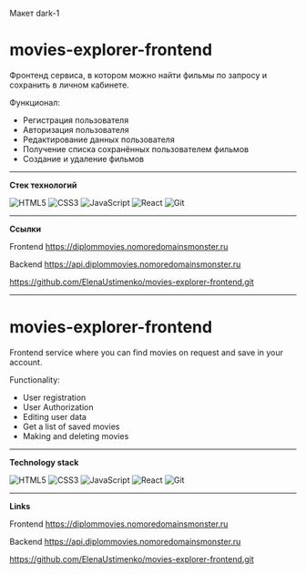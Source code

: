 Макет dark-1


# **movies-explorer-frontend**  


Фронтенд сервиса, в котором можно найти фильмы по запросу и сохранить в личном кабинете.

Функционал:
* Регистрация пользователя
* Авторизация пользователя
* Редактирование данных пользователя
* Получение списка сохранённых пользователем фильмов
* Создание и удаление фильмов

---
**Стек технологий**

![HTML5](https://img.shields.io/badge/html5-%23E34F26.svg?style=for-the-badge&logo=html5&logoColor=white)   ![CSS3](https://img.shields.io/badge/css3-%231572B6.svg?style=for-the-badge&logo=css3&logoColor=white)   ![JavaScript](https://img.shields.io/badge/javascript-%23323330.svg?style=for-the-badge&logo=javascript&logoColor=%23F7DF1E)   ![React](https://img.shields.io/badge/react-%2320232a.svg?style=for-the-badge&logo=react&logoColor=%2361DAFB)   ![Git](https://img.shields.io/badge/git-%23F05033.svg?style=for-the-badge&logo=git&logoColor=white)

---
**Ссылки**


Frontend https://diplommovies.nomoredomainsmonster.ru

Backend https://api.diplommovies.nomoredomainsmonster.ru

https://github.com/ElenaUstimenko/movies-explorer-frontend.git

---


# **movies-explorer-frontend**   


Frontend service where you can find movies on request and save in your account.

Functionality:
* User registration
* User Authorization
* Editing user data
* Get a list of saved movies
* Making and deleting movies

---
**Technology stack**

![HTML5](https://img.shields.io/badge/html5-%23E34F26.svg?style=for-the-badge&logo=html5&logoColor=white)   ![CSS3](https://img.shields.io/badge/css3-%231572B6.svg?style=for-the-badge&logo=css3&logoColor=white)   ![JavaScript](https://img.shields.io/badge/javascript-%23323330.svg?style=for-the-badge&logo=javascript&logoColor=%23F7DF1E)   ![React](https://img.shields.io/badge/react-%2320232a.svg?style=for-the-badge&logo=react&logoColor=%2361DAFB)   ![Git](https://img.shields.io/badge/git-%23F05033.svg?style=for-the-badge&logo=git&logoColor=white)

---
**Links**


Frontend https://diplommovies.nomoredomainsmonster.ru

Backend https://api.diplommovies.nomoredomainsmonster.ru

https://github.com/ElenaUstimenko/movies-explorer-frontend.git
